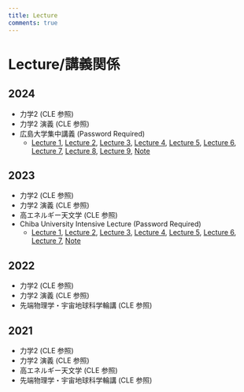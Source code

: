 ```yaml
---
title: Lecture
comments: true
---
```


# Lecture/講義関係


## 2024
- 力学2 (CLE 参照)
- 力学2 演義 (CLE 参照)
- 広島大学集中講義 (Password Required)
    - [Lecture 1](../files/talk/2024/Hiroshima/yinoue_240701_Hiroshima_Lecture1.pdf),
    [Lecture 2](../files/talk/2024/Hiroshima/yinoue_240701_Hiroshima_Lecture2.pdf),
    [Lecture 3](../files/talk/2024/Hiroshima/yinoue_240701_Hiroshima_Lecture3.pdf),
    [Lecture 4](../files/talk/2024/Hiroshima/yinoue_240708_Hiroshima_Lecture4.pdf),
    [Lecture 5](../files/talk/2024/Hiroshima/yinoue_240708_Hiroshima_Lecture5.pdf),
    [Lecture 6](../files/talk/2024/Hiroshima/yinoue_240708_Hiroshima_Lecture6.pdf),
    [Lecture 7](../files/talk/2024/Hiroshima/yinoue_240709_Hiroshima_Lecture7.pdf),
    [Lecture 8](../files/talk/2024/Hiroshima/yinoue_240709_Hiroshima_Lecture8.pdf),
    [Lecture 9](../files/talk/2024/Hiroshima/yinoue_240709_Hiroshima_Lecture9.pdf),
    [Note](../files/talk/2024/Hiroshima/yinoue_24070109_Hiroshima_LectureNote.pdf)


## 2023
- 力学2 (CLE 参照)
- 力学2 演義 (CLE 参照)
- 高エネルギー天文学 (CLE 参照)
- Chiba University Intensive Lecture (Password Required)
    - [Lecture 1](../files/talk/2023/Chiba/yinoue_231113_231115_Chiba_Lecture1.pdf), 
    [Lecture 2](../files/talk/2023/Chiba/yinoue_231113_231115_Chiba_Lecture2.pdf), 
    [Lecture 3](../files/talk/2023/Chiba/yinoue_231113_231115_Chiba_Lecture3.pdf), 
    [Lecture 4](../files/talk/2023/Chiba/yinoue_231113_231115_Chiba_Lecture4.pdf), 
    [Lecture 5](../files/talk/2023/Chiba/yinoue_231113_231115_Chiba_Lecture5.pdf), 
    [Lecture 6](../files/talk/2023/Chiba/yinoue_231113_231115_Chiba_Lecture6.pdf), 
    [Lecture 7](../files/talk/2023/Chiba/yinoue_231113_231115_Chiba_Lecture7.pdf), 
    [Note](../files/talk/2023/Chiba/yinoue_231113_231115_Chiba_Lecture_Note.pdf)

## 2022
- 力学2 (CLE 参照)
- 力学2 演義 (CLE 参照)
- 先端物理学・宇宙地球科学輪講 (CLE 参照)

## 2021
- 力学2 (CLE 参照)
- 力学2 演義 (CLE 参照)
- 高エネルギー天文学 (CLE 参照)
- 先端物理学・宇宙地球科学輪講 (CLE 参照)
